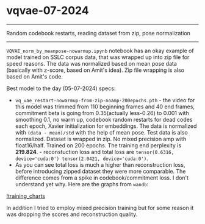 # vqvae-07-2024

-----------

Random codebook restarts, reading dataset from zip, pose normalization

-----------

`VQVAE_norm_by_meanpose-nowarmup.ipynb` notebook has an okay example of model trained on SSLC corpus data, that was wrapped up into zip file for speed reasons. The data was normalized based on mean pose data (basically with z-score, based on Amit's idea). Zip file wrapping is also based on Amit's code.

Best model to the day (05-07-2024) specs:

* `vq_vae_restart-nowarmup-from-zip-noamp-200epochs.pth` - the video for this model was trimmed from 110 beginning frames and 40 end frames, commitment beta is going from 0.35(actually less-0.26) to 0.001 with smoothing 0.1, no warm up, codebook random restarts for dead codes each epoch, Xavier initialization for embeddings. The data is normalized with `(data - mean)/std` with the help of mean pose. Test data is also normalized. Dataset is wrapped in zip. No mixed precision amp with float16/half. Trained on 200 epochs. The training end perplexity is **219.824**. - reconstuction loss and total loss are `tensor(0.6316, device='cuda:0') tensor(2.0421, device='cuda:0')`.
* As you can see total loss is much a higher than reconstruction loss, before introducing zipped dataset they were more comparable. The difference comes from a spike in codebook/commitment loss. I don't understand yet why. Here are the graphs from `wandb`:

[!training_charts](./example-reconstructions/vqvae-restartcodebook-zipdata.png)

In addition I tried to employ mixed precision training but for some reason it was dropping the scores and reconstruction quality.
